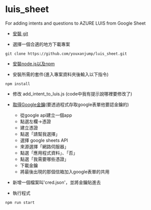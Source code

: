 # luis_sheet
For adding intents and questions to AZURE LUIS from Google Sheet

- [安裝 git](https://git-scm.com/book/zh-tw/v2/開始-Git-安裝教學)

- 選擇一個合適的地方下載專案
```shell
git clone https://github.com/youxanjump/luis_sheet.git
```

- [安裝node.js以及npm](https://sasacode.wordpress.com/2018/05/18/nodejs-npm-入門-在windows上安裝/)

- 安裝所需的套件(進入專案資料夾後輸入以下指令)
```shell
npm install
```

- 修改 add_intent_to_luis.js (code中我有提示說哪裡要修改了)

- [取得Google金鑰](https://console.developers.google.com)(要透過程式存取google表單他要認金鑰的)
  - 從google api建立一個app
  - 點選左欄->憑證
  - 建立憑證
  - 點選「請幫我選擇」
  - 選擇 google sheets API
  - 來源選擇「網路伺服器」
  - 點選「應用程式資料」、「否」
  - 點選「我需要哪些憑證」
  - 下載金鑰
  - 將最後出現的那個信箱加入google表單的共用

- 新增一個檔案叫'cred.json'，並將金鑰貼進去

- 執行程式
 ```shell
 npm run start
```
